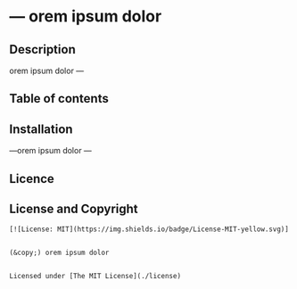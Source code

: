 # &mdash; orem ipsum dolor 


  

## Description
orem ipsum dolor &mdash;

## Table of contents


## Installation
&mdash;orem ipsum dolor &mdash;

## Licence
## License and Copyright
    
    [![License: MIT](https://img.shields.io/badge/License-MIT-yellow.svg)]
    
    
    (&copy;) orem ipsum dolor 
    
    
    Licensed under [The MIT License](./license)



